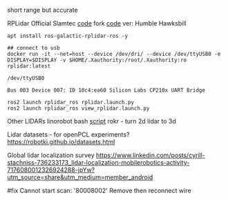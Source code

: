 short range but accurate

RPLidar 
Official Slamtec [code](https://github.com/Slamtec/rplidar_ros/tree/ros2)
fork [code](https://github.com/babakhani/rplidar_ros2) ver: Humble Hawksbill

```
apt install ros-galactic-rplidar-ros -y
```

```
## connect to usb
docker run -it --net=host --device /dev/dri/ --device /dev/ttyUSB0 -e DISPLAY=$DISPLAY -v $HOME/.Xauthority:/root/.Xauthority:ro rplidar:latest

/dev/ttyUSB0

Bus 003 Device 007: ID 10c4:ea60 Silicon Labs CP210x UART Bridge
```

```
ros2 launch rplidar_ros rplidar.launch.py
ros2 launch rplidar_ros view_rplidar.launch.py
```

Other LIDARs
linorobot bash [script](https://github.com/linorobot/linorobot2/blob/galactic/install_linorobot2.bash#L62)
rokr - turn 2d lidar to 3d

Lidar datasets - for openPCL experiments?
https://robotki.github.io/datasets.html



Global lidar localization survey
https://www.linkedin.com/posts/cyrill-stachniss-736233173_lidar-localization-mobilerobotics-activity-7176080012326924288-jpYw?utm_source=share&utm_medium=member_android

#fix Cannot start scan: '80008002'
Remove then reconnect wire
